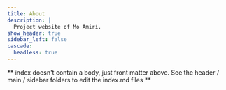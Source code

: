 ```yaml
---
title: About
description: |
  Project website of Mo Amiri.
show_header: true
sidebar_left: false
cascade:
  headless: true
---
```


** index doesn't contain a body, just front matter above.
See the header / main / sidebar folders to edit the index.md files **
